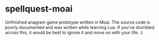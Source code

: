 spellquest-moai
===============

Unfinished anagram game prototype written in Moai. The source code is poorly documented and was written while learning Lua. If you've stumbled across this, it would be best to ignore it and move on with your life. :)
